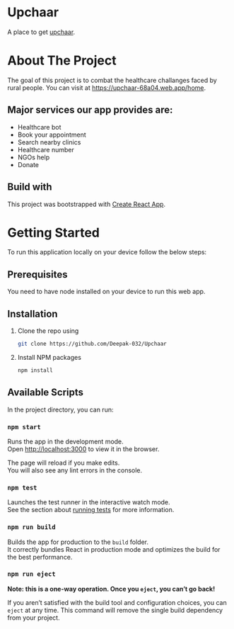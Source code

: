 # Upchaar

A place to get [upchaar](https://upchaar-68a04.web.app/).

# About The Project

The goal of this project is to combat the healthcare challanges faced by rural people. You can visit at https://upchaar-68a04.web.app/home.

## Major services our app provides are:

* Healthcare bot
* Book your appointment
* Search nearby clinics
* Healthcare number
* NGOs help
* Donate

## Build with

This project was bootstrapped with [Create React App](https://github.com/facebook/create-react-app).

# Getting Started

To run this application locally on your device follow the below steps:

## Prerequisites

You need to have node installed on your device to run this web app.

## Installation

1. Clone the repo using
    ```sh
   git clone https://github.com/Deepak-032/Upchaar
   ```

2. Install NPM packages
    ```sh
   npm install
   ```

## Available Scripts

In the project directory, you can run:

### `npm start`

Runs the app in the development mode.\
Open [http://localhost:3000](http://localhost:3000) to view it in the browser.

The page will reload if you make edits.\
You will also see any lint errors in the console.

### `npm test`

Launches the test runner in the interactive watch mode.\
See the section about [running tests](https://facebook.github.io/create-react-app/docs/running-tests) for more information.

### `npm run build`

Builds the app for production to the `build` folder.\
It correctly bundles React in production mode and optimizes the build for the best performance.

### `npm run eject`

**Note: this is a one-way operation. Once you `eject`, you can’t go back!**

If you aren’t satisfied with the build tool and configuration choices, you can `eject` at any time. This command will remove the single build dependency from your project.
